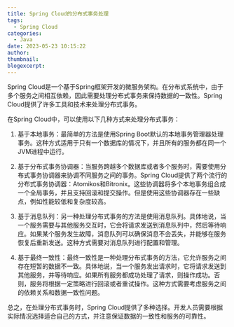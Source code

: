 ```yaml
---
title: Spring Cloud的分布式事务处理
tags:
  - Spring Cloud
categories:
  - Java
date: 2023-05-23 10:15:22
author:
thumbnail:
blogexcerpt:
---
```

Spring Cloud是一个基于Spring框架开发的微服务架构。在分布式系统中，由于多个服务之间相互依赖，因此需要处理分布式事务来保持数据的一致性。Spring Cloud提供了许多工具和技术来处理分布式事务。

在Spring Cloud中，可以使用以下几种方式来处理分布式事务：

1. 基于本地事务：最简单的方法是使用Spring Boot默认的本地事务管理器处理事务。这种方式适用于只有一个数据库的情况下，并且所有的服务都在同一个JVM进程中运行。

2. 基于分布式事务协调器：当服务跨越多个数据库或者多个服务时，需要使用分布式事务协调器来协调不同服务之间的事务。Spring Cloud提供了两个流行的分布式事务协调器：Atomikos和Bitronix。这些协调器将多个本地事务组合成一个全局事务，并且支持回滚和提交操作。但是使用这些协调器存在一些缺点，例如性能较低和复杂度较高。

3. 基于消息队列：另一种处理分布式事务的方法是使用消息队列。具体地说，当一个服务需要与其他服务交互时，它会将请求发送到消息队列中，然后等待响应。如果某个服务发生故障，消息队列可以确保消息不会丢失，并能够在服务恢复后重新发送。这种方式需要对消息队列进行配置和管理。

4. 基于最终一致性：最终一致性是一种处理分布式事务的方法，它允许服务之间存在短暂的数据不一致。具体地说，当一个服务发出请求时，它将请求发送到其他服务，并等待响应。如果所有服务都成功处理了请求，则操作成功。否则，服务将根据一定策略进行回滚或者重试操作。这种方式需要考虑服务之间的依赖关系和数据一致性问题。

总之，在处理分布式事务时，Spring Cloud提供了多种选择。开发人员需要根据实际情况选择适合自己的方式，并注意保证数据的一致性和服务的可靠性。

